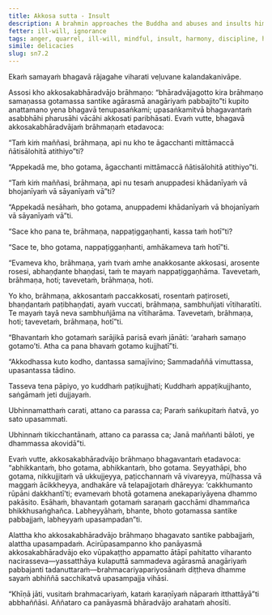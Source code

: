 ```yaml
---
title: Akkosa sutta - Insult
description: A brahmin approaches the Buddha and abuses and insults him. The Buddha doesn't accept it, and explains this to the brahmin through a simile.
fetter: ill-will, ignorance
tags: anger, quarrel, ill-will, mindful, insult, harmony, discipline, heal, sn, sn1-11, sn7
simile: delicacies
slug: sn7.2
---
```


Ekaṁ samayaṁ bhagavā rājagahe viharati veḷuvane kalandakanivāpe.

Assosi kho akkosakabhāradvājo brāhmaṇo: “bhāradvājagotto kira brāhmaṇo samaṇassa gotamassa santike agārasmā anagāriyaṁ pabbajito”ti kupito anattamano yena bhagavā tenupasaṅkami; upasaṅkamitvā bhagavantaṁ asabbhāhi pharusāhi vācāhi akkosati paribhāsati. Evaṁ vutte, bhagavā akkosakabhāradvājaṁ brāhmaṇaṁ etadavoca:

“Taṁ kiṁ maññasi, brāhmaṇa, api nu kho te āgacchanti mittāmaccā ñātisālohitā atithiyo”ti?

“Appekadā me, bho gotama, āgacchanti mittāmaccā ñātisālohitā atithiyo”ti.

“Taṁ kiṁ maññasi, brāhmaṇa, api nu tesaṁ anuppadesi khādanīyaṁ vā bhojanīyaṁ vā sāyanīyaṁ vā”ti?

“Appekadā nesāhaṁ, bho gotama, anuppademi khādanīyaṁ vā bhojanīyaṁ vā sāyanīyaṁ vā”ti.

“Sace kho pana te, brāhmaṇa, nappaṭiggaṇhanti, kassa taṁ hotī”ti?

“Sace te, bho gotama, nappaṭiggaṇhanti, amhākameva taṁ hotī”ti.

“Evameva kho, brāhmaṇa, yaṁ tvaṁ amhe anakkosante akkosasi, arosente rosesi, abhaṇḍante bhaṇḍasi, taṁ te mayaṁ nappaṭiggaṇhāma. Tavevetaṁ, brāhmaṇa, hoti; tavevetaṁ, brāhmaṇa, hoti.

Yo kho, brāhmaṇa, akkosantaṁ paccakkosati, rosentaṁ paṭiroseti, bhaṇḍantaṁ paṭibhaṇḍati, ayaṁ vuccati, brāhmaṇa, sambhuñjati vītiharatīti. Te mayaṁ tayā neva sambhuñjāma na vītiharāma. Tavevetaṁ, brāhmaṇa, hoti; tavevetaṁ, brāhmaṇa, hotī”ti.

“Bhavantaṁ kho gotamaṁ sarājikā parisā evaṁ jānāti: ‘arahaṁ samaṇo gotamo’ti. Atha ca pana bhavaṁ gotamo kujjhatī”ti.

“Akkodhassa kuto kodho,
dantassa samajīvino;
Sammadaññā vimuttassa,
upasantassa tādino.

Tasseva tena pāpiyo,
yo kuddhaṁ paṭikujjhati;
Kuddhaṁ appaṭikujjhanto,
saṅgāmaṁ jeti dujjayaṁ.

Ubhinnamatthaṁ carati,
attano ca parassa ca;
Paraṁ saṅkupitaṁ ñatvā,
yo sato upasammati.

Ubhinnaṁ tikicchantānaṁ,
attano ca parassa ca;
Janā maññanti bāloti,
ye dhammassa akovidā”ti.

Evaṁ vutte, akkosakabhāradvājo brāhmaṇo bhagavantaṁ etadavoca: “abhikkantaṁ, bho gotama, abhikkantaṁ, bho gotama. Seyyathāpi, bho gotama, nikkujjitaṁ vā ukkujjeyya, paṭicchannaṁ vā vivareyya, mūḷhassa vā maggaṁ ācikkheyya, andhakāre vā telapajjotaṁ dhāreyya: ‘cakkhumanto rūpāni dakkhantī’ti; evamevaṁ bhotā gotamena anekapariyāyena dhammo pakāsito. Esāhaṁ, bhavantaṁ gotamaṁ saraṇaṁ gacchāmi dhammañca bhikkhusaṅghañca. Labheyyāhaṁ, bhante, bhoto gotamassa santike pabbajjaṁ, labheyyaṁ upasampadan”ti.

Alattha kho akkosakabhāradvājo brāhmaṇo bhagavato santike pabbajjaṁ, alattha upasampadaṁ. Acirūpasampanno kho panāyasmā akkosakabhāradvājo eko vūpakaṭṭho appamatto ātāpī pahitatto viharanto nacirasseva—yassatthāya kulaputtā sammadeva agārasmā anagāriyaṁ pabbajanti tadanuttaraṁ—brahmacariyapariyosānaṁ diṭṭheva dhamme sayaṁ abhiññā sacchikatvā upasampajja vihāsi.

“Khīṇā jāti, vusitaṁ brahmacariyaṁ, kataṁ karaṇīyaṁ nāparaṁ itthattāyā”ti abbhaññāsi. Aññataro ca panāyasmā bhāradvājo arahataṁ ahosīti.
